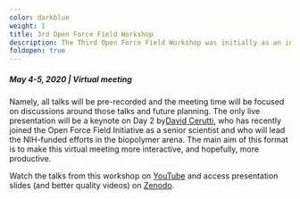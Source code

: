 ```yaml
---
color: darkblue
weight: 1
title: 3rd Open Force Field Workshop
description: The Third Open Force Field Workshop was initially as an in-person gathering in Boston on May 4-5, 2020, but this meeting was cancelled due to the Covid-19 outbreak. This in-person meeting was replaced by a virtual meeting on the same dates. We decided to slightly experiment with the workshop format by making most of the content available before the meeting for asynchronous consumption.
foldopen: true
---
```

##### May 4-5, 2020  |  Virtual meeting

Namely, all talks will be pre-recorded and the meeting time will be focused on discussions around those talks and future planning. The only live presentation will be a keynote on Day 2 by[David Cerutti](https://www.linkedin.com/in/david-cerutti-11321129), who has recently joined the Open Force Field Initiative as a senior scientist and who will lead the NIH-funded efforts in the biopolymer arena. The main aim of this format is to make this virtual meeting more interactive, and hopefully, more productive.

Watch the talks from this workshop on [YouTube](https://www.youtube.com/playlist?list=PLYW6oF6nr8NuEMjEyGXlyPQh7ETonpOIN) and access presentation slides (and better quality videos) on [Zenodo](https://zenodo.org/communities/openforcefield/search?page=1&amp;size=20).

